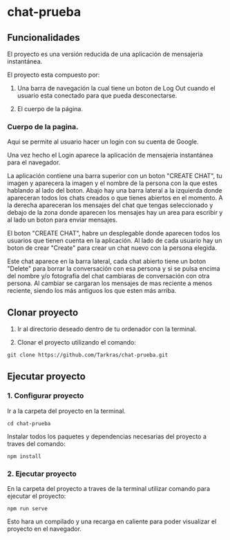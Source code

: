 # chat-prueba

## Funcionalidades

El proyecto es una versión reducida de una aplicación de mensajeria instantánea.

El proyecto esta compuesto por:

1. Una barra de navegación la cual tiene un boton de Log Out cuando el usuario esta conectado para que pueda desconectarse.

2. El cuerpo de la página.

### Cuerpo de la pagina.

Aqui se permite al usuario hacer un login con su cuenta de Google.

Una vez hecho el Login aparece la aplicación de mensajeria instantánea para el navegador.

La aplicación contiene una barra superior con un boton "CREATE CHAT", tu imagen y aparecera la imagen y el nombre de la persona con la que estes hablando al lado del boton. Abajo hay una barra lateral a la izquierda donde apareceran todos los chats creados o que tienes abiertos en el momento. A la derecha apareceran los mensajes del chat que tengas seleccionado y debajo de la zona donde aparecen los mensajes hay un area para escribir y al lado un boton para enviar mensajes.

El boton "CREATE CHAT", habre un desplegable donde aparecen todos los usuarios que tienen cuenta en la aplicación. Al lado de cada usuario hay un boton de crear "Create" para crear un chat nuevo con la persona elegida.

Este chat aparece en la barra lateral, cada chat abierto tiene un boton "Delete" para borrar la conversación con esa persona y si se pulsa encima del nombre y/o fotografia del chat cambiaras de conversación con otra persona. Al cambiar se cargaran los mensajes de mas reciente a menos reciente, siendo los más antiguos los que esten más arriba.

## Clonar proyecto

1. Ir al directorio deseado dentro de tu ordenador con la terminal.

2. Clonar el proyecto utilizando el comando:

```
git clone https://github.com/Tarkras/chat-prueba.git
```

## Ejecutar proyecto

### 1. Configurar proyecto

Ir a la carpeta del proyecto en la terminal.

```
cd chat-prueba
```

Instalar todos los paquetes y dependencias necesarias del proyecto a traves del comando:

```
npm install
```

### 2. Ejecutar proyecto

En la carpeta del proyecto a traves de la terminal utilizar comando para ejecutar el proyecto:

```
npm run serve
```

Esto hara un compilado y una recarga en caliente para poder visualizar el proyecto en el navegador.
